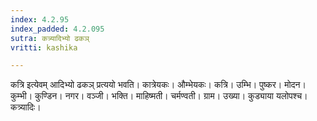 ```yaml
---
index: 4.2.95
index_padded: 4.2.095
sutra: कत्र्यादिभ्यो ढकञ्
vritti: kashika

---
```

कत्रि इत्येवम् आदिभ्यो ढकञ् प्रत्ययो भवति। कात्रेयकः। औम्भेयकः। कत्रि। उम्भि। पुष्कर। मोदन। कुम्भी। कुण्डिन। नगर। वञ्जी। भक्ति। माहिष्मती। चर्मण्वती। ग्राम। उख्या। कुड्याया यलोपश्च। कत्र्यादिः।
